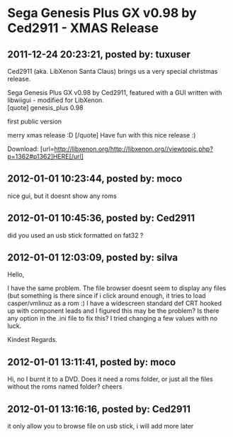 # Sega Genesis Plus GX v0.98 by Ced2911 - XMAS Release

## 2011-12-24 20:23:21, posted by: tuxuser

Ced2911 (aka. LibXenon Santa Claus) brings us a very special christmas release.  
   
 Sega Genesis Plus GX v0.98 by Ced2911, featured with a GUI written with libwiigui - modified for LibXenon.  
 [quote] genesis\_plus 0.98  
   
 first public version  
   
 merry xmas release :D [/quote] Have fun with this nice release :)  
   
 Download: [url=http://libxenon.org/http://libxenon.org//viewtopic.php?p=1362#p1362]HERE[/url]

## 2012-01-01 10:23:44, posted by: moco

nice gui, but it doesnt show any roms

## 2012-01-01 10:45:36, posted by: Ced2911

did you used an usb stick formatted on fat32 ?

## 2012-01-01 12:03:09, posted by: silva

Hello,  
   
 I have the same problem. The file browser doesnt seem to display any files (but something is there since if i click around enough, it tries to load casper/vmlinuz as a rom :) I have a widescreen standard def CRT hooked up with component leads and I figured this may be the problem? Is there any option in the .ini file to fix this? I tried changing a few values with no luck.  
   
 Kindest Regards.

## 2012-01-01 13:11:41, posted by: moco

Hi, no I burnt it to a DVD. Does it need a roms folder, or just all the files without the roms named folder? cheers

## 2012-01-01 13:16:16, posted by: Ced2911

it only allow you to browse file on usb stick, i will add more later